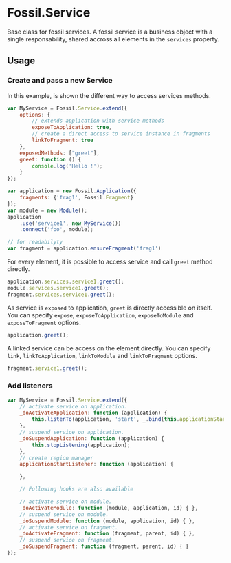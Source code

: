 Fossil.Service
==============

Base class for fossil services.
A fossil service is a business object with a single responsability, shared
accross all elements in the `services` property.

Usage
-----

### Create and pass a new Service

In this example, is shown the different way to access services methods.

``` javascript
var MyService = Fossil.Service.extend({
    options: {
        // extends application with service methods
        exposeToApplication: true,
        // create a direct access to service instance in fragments
        linkToFragment: true
    },
    exposedMethods: ["greet"],
    greet: function () {
        console.log('Hello !');
    }
});

var application = new Fossil.Application({
    fragments: {'frag1', Fossil.Fragment}
});
var module = new Module();
application
    .use('service1', new MyService())
    .connect('foo', module);

// for readabilyty
var fragment = application.ensureFragment('frag1')
```

For every element, it is possible to access service and call `greet` method
directly.

``` javascript
application.services.service1.greet();
module.services.service1.greet();
fragment.services.service1.greet();
```

As service is `exposed` to application, `greet` is directly accessible on
itself. You can specify `expose`, `exposeToApplication`, `exposeToModule` and
`exposeToFragment` options.

``` javascript
application.greet();
```

A linked service can be access on the element directly. You can specify
`link`, `linkToApplication`, `linkToModule` and `linkToFragment` options.

``` javascript
fragment.service1.greet();
```

### Add listeners

``` javascript
var MyService = Fossil.Service.extend({
    // activate service on application.
    _doActivateApplication: function (application) {
        this.listenTo(application, 'start', _.bind(this.applicationStartListener, this, application));
    },
    // suspend service on application.
    _doSuspendApplication: function (application) {
        this.stopListening(application);
    },
    // create region manager
    applicationStartListener: function (application) {

    },

    // Following hooks are also available

    // activate service on module.
    _doActivateModule: function (module, application, id) { },
    // suspend service on module.
    _doSuspendModule: function (module, application, id) { },
    // activate service on fragment.
    _doActivateFragment: function (fragment, parent, id) { },
    // suspend service on fragment.
    _doSuspendFragment: function (fragment, parent, id) { }
});
```


